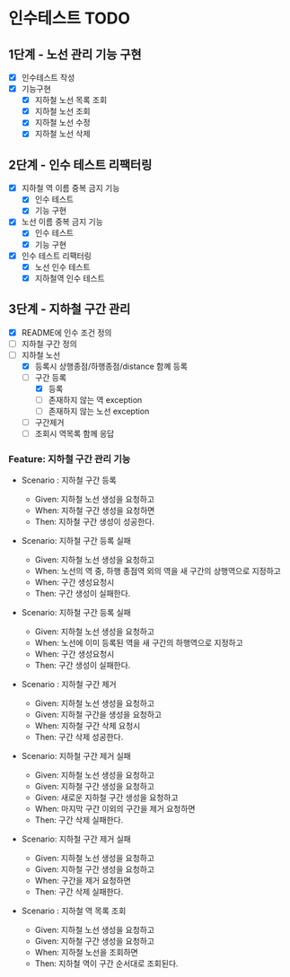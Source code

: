 # 인수테스트 TODO
##  1단계 - 노선 관리 기능 구현 
- [X] 인수테스트 작성
- [X] 기능구현
    - [X] 지하철 노선 목록 조회
    - [X] 지하철 노선 조회
    - [X] 지하철 노선 수정
    - [X] 지하철 노선 삭제

## 2단계 - 인수 테스트 리팩터링
- [X] 지하철 역 이름 중복 금지 기능 
  - [X] 인수 테스트 
  - [X] 기능 구현 
- [X] 노선 이름 중복 금지 기능
  - [X] 인수 테스트
  - [X] 기능 구현 
- [X] 인수 테스트 리팩터링
  - [X] 노선 인수 테스트 
  - [X] 지하철역 인수 테스트 
  
## 3단계 - 지하철 구간 관리
- [X] README에 인수 조건 정의 
- [ ] 지하철 구간 정의
- [ ] 지하철 노선
  - [X] 등록시 상행종점/하행종점/distance 함꼐 등록
  - [ ] 구간 등록
    - [x] 등록
    - [ ] 존재하지 않는 역 exception
    - [ ] 존재하지 않는 노선 exception
  - [ ] 구간제거
  - [ ] 조회시 역목록 함께 응답
  
### Feature: 지하철 구간 관리 기능
- Scenario : 지하철 구간 등록
  - Given: 지하철 노선 생성을 요청하고
  - When: 지하철 구간 생성을 요청하면
  - Then: 지하철 구간 생성이 성공한다.
  

- Scenario: 지하철 구간 등록 실패
  - Given: 지하철 노선 생성을 요청하고
  - When: 노선의 역 중, 하행 종점역 외의 역을 새 구간의 상행역으로 지정하고
  - When: 구간 생성요청시 
  - Then: 구간 생성이 실패한다.
  

- Scenario: 지하철 구간 등록 실패
  - Given: 지하철 노선 생성을 요청하고
  - When: 노선에 이미 등록된 역을 새 구간의 하행역으로 지정하고
  - When: 구간 생성요청시
  - Then: 구간 생성이 실패한다.
  

- Scenario : 지하철 구간 제거
  - Given: 지하철 노선 생성을 요청하고
  - Given: 지하철 구간을 생성을 요청하고
  - When: 지하철 구간 삭제 요청시
  - Then: 구간 삭제 성공한다. 
  

- Scenario: 지하철 구간 제거 실패
  - Given: 지하철 노선 생성을 요청하고
  - Given: 지하철 구간 생성을 요청하고
  - Given: 새로운 지하철 구간 생성을 요청하고
  - When: 마지막 구간 이외의 구간을 제거 요청하면
  - Then: 구간 삭제 실패한다.


- Scenario: 지하철 구간 제거 실패
  - Given: 지하철 노선 생성을 요청하고
  - Given: 지하철 구간 생성을 요청하고
  - When: 구간을 제거 요청하면
  - Then: 구간 삭제 실패한다.


- Scenario : 지하철 역 목록 조회
  - Given: 지하철 노선 생성을 요청하고
  - Given: 지하철 구간 생성을 요청하고
  - When: 지하철 노선을 조회하면
  - Then: 지하철 역이 구간 순서대로 조회된다.

